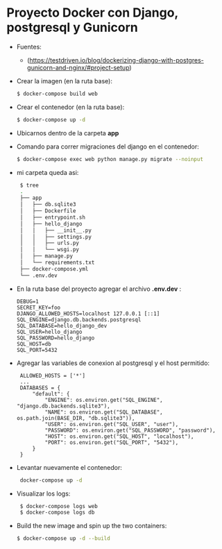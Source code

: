 # Proyecto Docker con Django, postgresql y Gunicorn
 - Fuentes:
    * (https://testdriven.io/blog/dockerizing-django-with-postgres-gunicorn-and-nginx/#project-setup)
 
 - Crear la imagen (en la ruta base):
    ```sh
    $ docker-compose build web
    ```
 - Crear el contenedor (en la ruta base):
    ```sh
    $ docker-compose up -d
    ```
 - Ubicarnos dentro de la carpeta **app**
 - Comando para correr migraciones del django en el contenedor:
    ```sh    
    $ docker-compose exec web python manage.py migrate --noinput
    ```
 - mi carpeta queda asi:
   ```sh 
    $ tree
    .
    ├── app
    │   ├── db.sqlite3
    │   ├── Dockerfile
    │   ├── entrypoint.sh
    │   ├── hello_django
    │   │   ├── __init__.py
    │   │   ├── settings.py
    │   │   ├── urls.py
    │   │   └── wsgi.py
    │   ├── manage.py
    │   └── requirements.txt
    ├── docker-compose.yml
    └── .env.dev

    ```
  - En la ruta base del proyecto agregar el archivo **.env.dev** :
    ```
    DEBUG=1
    SECRET_KEY=foo
    DJANGO_ALLOWED_HOSTS=localhost 127.0.0.1 [::1]
    SQL_ENGINE=django.db.backends.postgresql
    SQL_DATABASE=hello_django_dev
    SQL_USER=hello_django
    SQL_PASSWORD=hello_django
    SQL_HOST=db
    SQL_PORT=5432
    ```
 - Agregar las variables de conexion al postgresql y el host permitido:
   ```
    ALLOWED_HOSTS = ['*']
    ...
    DATABASES = {
        "default": {
            "ENGINE": os.environ.get("SQL_ENGINE", "django.db.backends.sqlite3"),
            "NAME": os.environ.get("SQL_DATABASE", os.path.join(BASE_DIR, "db.sqlite3")),
            "USER": os.environ.get("SQL_USER", "user"),
            "PASSWORD": os.environ.get("SQL_PASSWORD", "password"),
            "HOST": os.environ.get("SQL_HOST", "localhost"),
            "PORT": os.environ.get("SQL_PORT", "5432"),
        }
    }
    ```
 - Levantar nuevamente el contenedor:
   ```sh
    docker-compose up -d
   ```
 - Visualizar los logs:
   ```sh
    $ docker-compose logs web
    $ docker-compose logs db
   ```
 - Build the new image and spin up the two containers:
    ```sh
    $ docker-compose up -d --build
    ```